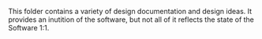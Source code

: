 This folder contains a variety of design documentation and design ideas. It provides an inutition of the software, but not all of it reflects the state of the Software 1:1.